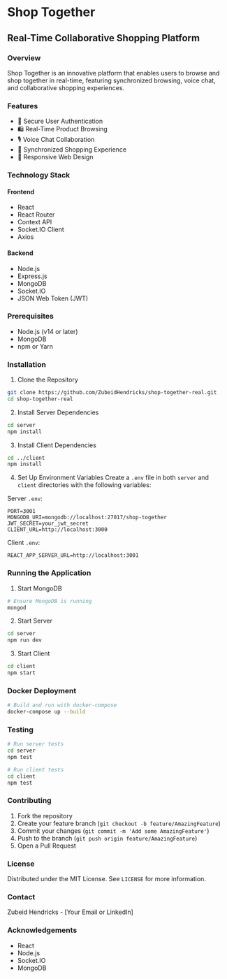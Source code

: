 # Shop Together

## Real-Time Collaborative Shopping Platform

### Overview
Shop Together is an innovative platform that enables users to browse and shop together in real-time, featuring synchronized browsing, voice chat, and collaborative shopping experiences.

### Features
- 🔐 Secure User Authentication
- 🛍️ Real-Time Product Browsing
- 🎙️ Voice Chat Collaboration
- 🔄 Synchronized Shopping Experience
- 📱 Responsive Web Design

### Technology Stack
#### Frontend
- React
- React Router
- Context API
- Socket.IO Client
- Axios

#### Backend
- Node.js
- Express.js
- MongoDB
- Socket.IO
- JSON Web Token (JWT)

### Prerequisites
- Node.js (v14 or later)
- MongoDB
- npm or Yarn

### Installation

1. Clone the Repository
```bash
git clone https://github.com/ZubeidHendricks/shop-together-real.git
cd shop-together-real
```

2. Install Server Dependencies
```bash
cd server
npm install
```

3. Install Client Dependencies
```bash
cd ../client
npm install
```

4. Set Up Environment Variables
Create a `.env` file in both `server` and `client` directories with the following variables:

Server `.env`:
```
PORT=3001
MONGODB_URI=mongodb://localhost:27017/shop-together
JWT_SECRET=your_jwt_secret
CLIENT_URL=http://localhost:3000
```

Client `.env`:
```
REACT_APP_SERVER_URL=http://localhost:3001
```

### Running the Application

1. Start MongoDB
```bash
# Ensure MongoDB is running
mongod
```

2. Start Server
```bash
cd server
npm run dev
```

3. Start Client
```bash
cd client
npm start
```

### Docker Deployment
```bash
# Build and run with docker-compose
docker-compose up --build
```

### Testing
```bash
# Run server tests
cd server
npm test

# Run client tests
cd client
npm test
```

### Contributing
1. Fork the repository
2. Create your feature branch (`git checkout -b feature/AmazingFeature`)
3. Commit your changes (`git commit -m 'Add some AmazingFeature'`)
4. Push to the branch (`git push origin feature/AmazingFeature`)
5. Open a Pull Request

### License
Distributed under the MIT License. See `LICENSE` for more information.

### Contact
Zubeid Hendricks - [Your Email or LinkedIn]

### Acknowledgements
- React
- Node.js
- Socket.IO
- MongoDB